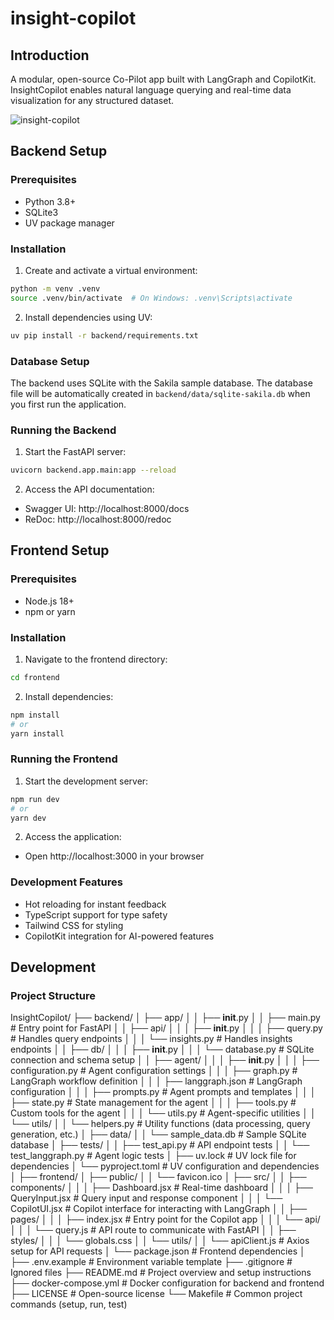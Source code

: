 # insight-copilot

## Introduction
A modular, open-source Co-Pilot app built with LangGraph and CopilotKit. InsightCopilot enables natural language querying and real-time data visualization for any structured dataset.

![insight-copilot](https://github.com/user-attachments/assets/6ed3e665-01d7-49b0-addc-5ae7abdc3ccf)

## Backend Setup

### Prerequisites
- Python 3.8+
- SQLite3
- UV package manager

### Installation
1. Create and activate a virtual environment:
```bash
python -m venv .venv
source .venv/bin/activate  # On Windows: .venv\Scripts\activate
```

2. Install dependencies using UV:
```bash
uv pip install -r backend/requirements.txt
```

### Database Setup
The backend uses SQLite with the Sakila sample database. The database file will be automatically created in `backend/data/sqlite-sakila.db` when you first run the application.

### Running the Backend
1. Start the FastAPI server:
```bash
uvicorn backend.app.main:app --reload
```

2. Access the API documentation:
- Swagger UI: http://localhost:8000/docs
- ReDoc: http://localhost:8000/redoc

## Frontend Setup

### Prerequisites
- Node.js 18+
- npm or yarn

### Installation
1. Navigate to the frontend directory:
```bash
cd frontend
```

2. Install dependencies:
```bash
npm install
# or
yarn install
```

### Running the Frontend
1. Start the development server:
```bash
npm run dev
# or
yarn dev
```

2. Access the application:
- Open http://localhost:3000 in your browser

### Development Features
- Hot reloading for instant feedback
- TypeScript support for type safety
- Tailwind CSS for styling
- CopilotKit integration for AI-powered features

## Development

### Project Structure
InsightCopilot/
├── backend/
│   ├── app/
│   │   ├── __init__.py
│   │   ├── main.py          # Entry point for FastAPI
│   │   ├── api/
│   │   │   ├── __init__.py
│   │   │   ├── query.py     # Handles query endpoints
│   │   │   └── insights.py  # Handles insights endpoints
│   │   ├── db/
│   │   │   ├── __init__.py
│   │   │   └── database.py  # SQLite connection and schema setup
│   │   ├── agent/
│   │   │   ├── __init__.py
│   │   │   ├── configuration.py  # Agent configuration settings
│   │   │   ├── graph.py         # LangGraph workflow definition
│   │   │   ├── langgraph.json   # LangGraph configuration
│   │   │   ├── prompts.py       # Agent prompts and templates
│   │   │   ├── state.py         # State management for the agent
│   │   │   ├── tools.py         # Custom tools for the agent
│   │   │   └── utils.py         # Agent-specific utilities
│   │   └── utils/
│   │       └── helpers.py   # Utility functions (data processing, query generation, etc.)
│   ├── data/
│   │   └── sample_data.db   # Sample SQLite database
│   ├── tests/
│   │   ├── test_api.py      # API endpoint tests
│   │   └── test_langgraph.py # Agent logic tests
│   ├── uv.lock               # UV lock file for dependencies
│   └── pyproject.toml        # UV configuration and dependencies
│
├── frontend/
│   ├── public/
│   │   └── favicon.ico
│   ├── src/
│   │   ├── components/
│   │   │   ├── Dashboard.jsx    # Real-time dashboard
│   │   │   ├── QueryInput.jsx   # Query input and response component
│   │   │   └── CopilotUI.jsx    # Copilot interface for interacting with LangGraph
│   │   ├── pages/
│   │   │   ├── index.jsx        # Entry point for the Copilot app
│   │   │   └── api/
│   │   │       └── query.js     # API route to communicate with FastAPI
│   │   ├── styles/
│   │   │   └── globals.css
│   │   └── utils/
│   │       └── apiClient.js     # Axios setup for API requests
│   └── package.json             # Frontend dependencies
│
├── .env.example                # Environment variable template
├── .gitignore                  # Ignored files
├── README.md                   # Project overview and setup instructions
├── docker-compose.yml          # Docker configuration for backend and frontend
├── LICENSE                     # Open-source license
└── Makefile                    # Common project commands (setup, run, test)
